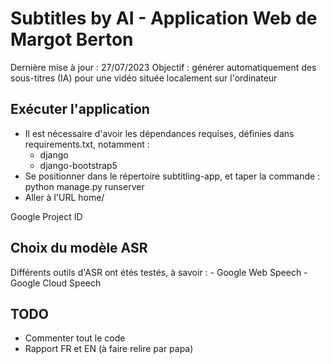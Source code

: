 # Subtitles by AI - Application Web de Margot Berton

Dernière mise à jour : 27/07/2023
Objectif : générer automatiquement des sous-titres (IA) pour une vidéo située localement sur l'ordinateur


## Exécuter l'application

* Il est nécessaire d'avoir les dépendances requises, définies dans requirements.txt, notamment :
	- django
	- django-bootstrap5
* Se positionner dans le répertoire subtitling-app, et taper la commande : python manage.py runserver
* Aller à l'URL home/

Google Project ID


## Choix du modèle ASR

Différents outils d'ASR ont étés testés, à savoir :
	- Google Web Speech
	- Google Cloud Speech


## TODO

* Commenter tout le code
* Rapport FR et EN (à faire relire par papa)
